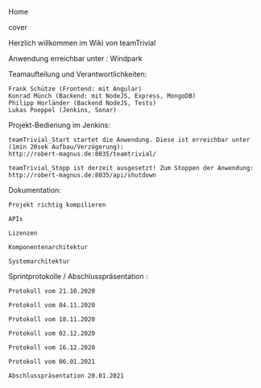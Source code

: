 
Home

cover

Herzlich willkommen im Wiki von teamTrivial

Anwendung erreichbar unter : Windpark

Teamaufteilung und Verantwortlichkeiten:

    Frank Schütze (Frontend: mit Angular)
    Konrad Münch (Backend: mit NodeJS, Express, MongoDB)
    Philipp Horländer (Backend NodeJS, Tests)
    Lukas Poeppel (Jenkins, Sonar)

Projekt-Bedienung im Jenkins:

    teamTrivial_Start startet die Anwendung. Diese ist erreichbar unter (1min 20sek Aufbau/Verzögerung):
    http://robert-magnus.de:8035/teamtrivial/

    teamTrivial_Stopp ist derzeit ausgesetzt! Zum Stoppen der Anwendung:
    http://robert-magnus.de:8035/api/shutdown

Dokumentation:

    Projekt richtig kompilieren

    APIs

    Lizenzen

    Komponentenarchitektur

    Systemarchitektur

Sprintprotokolle / Abschlusspräsentation :

    Protokoll vom 21.10.2020

    Protokoll vom 04.11.2020

    Protokoll vom 18.11.2020

    Protokoll vom 02.12.2020

    Protokoll vom 16.12.2020

    Protokoll vom 06.01.2021

    Abschlusspräsentation 20.01.2021

